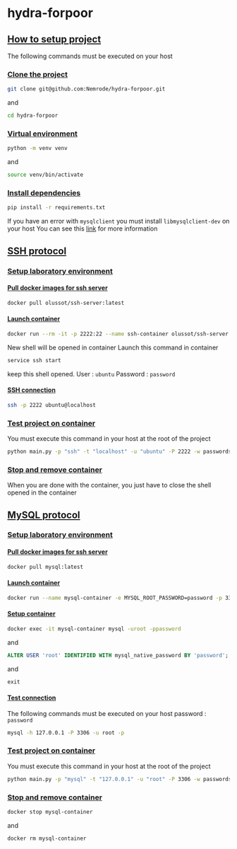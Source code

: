 # hydra-forpoor

## <ins>How to setup project</ins>
The following commands must be executed on your host
### <ins>Clone the project</ins>
```bash
git clone git@github.com:Nemrode/hydra-forpoor.git
```
and
```bash
cd hydra-forpoor
```

### <ins>Virtual environment</ins>
```bash
python -m venv venv
```
and
```bash
source venv/bin/activate
```

### <ins>Install dependencies</ins>
```bash
pip install -r requirements.txt
```
If you have an error with <code>mysqlclient</code> you must install <code>libmysqlclient-dev</code> on your host
You can see this [link](https://askubuntu.com/questions/1321141/unable-to-install-mysqlclient-on-ubuntu-20-10) for more information

## <ins>SSH protocol</ins>
### <ins>Setup laboratory environment</ins>
#### <ins>Pull docker images for ssh server</ins>
```bash
docker pull olussot/ssh-server:latest
```

#### <ins>Launch container</ins>
```bash
docker run --rm -it -p 2222:22 --name ssh-container olussot/ssh-server /bin/bash
```
New shell will be opened in container
Launch this command in container
```bash
service ssh start
```
keep this shell opened. User : <code>ubuntu</code> Password : <code>password</code>

#### <ins>SSH connection</ins>
```bash
ssh -p 2222 ubuntu@localhost
```

### <ins>Test project on container</ins>
You must execute this command in your host at the root of the project
```bash
python main.py -p "ssh" -t "localhost" -u "ubuntu" -P 2222 -w passwords.txt
```

### <ins>Stop and remove container</ins>
When you are done with the container, you just have to close the shell opened in the container


## <ins>MySQL protocol</ins>
### <ins>Setup laboratory environment</ins>
#### <ins>Pull docker images for ssh server</ins>
```bash
docker pull mysql:latest
```

#### <ins>Launch container</ins>
```bash
docker run --name mysql-container -e MYSQL_ROOT_PASSWORD=password -p 3306:3306 -d mysql
```

#### <ins>Setup container</ins>
```bash
docker exec -it mysql-container mysql -uroot -ppassword
```
and
```sql
ALTER USER 'root' IDENTIFIED WITH mysql_native_password BY 'password';
```
and
```sql
exit
```

#### <ins>Test connection</ins>
The following commands must be executed on your host
password : <code>password</code>
```bash
mysql -h 127.0.0.1 -P 3306 -u root -p
```


### <ins>Test project on container</ins>
You must execute this command in your host at the root of the project
```bash
python main.py -p "mysql" -t "127.0.0.1" -u "root" -P 3306 -w passwords.txt
```

### <ins>Stop and remove container</ins>
```bash
docker stop mysql-container
```
and
```bash
docker rm mysql-container
```